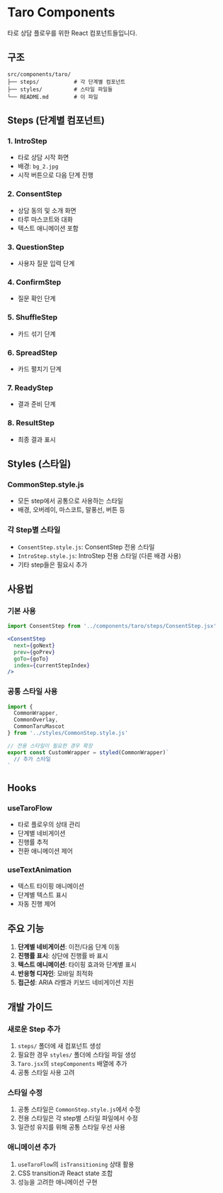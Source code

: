# Taro Components

타로 상담 플로우를 위한 React 컴포넌트들입니다.

## 구조

```
src/components/taro/
├── steps/           # 각 단계별 컴포넌트
├── styles/          # 스타일 파일들
└── README.md        # 이 파일
```

## Steps (단계별 컴포넌트)

### 1. IntroStep
- 타로 상담 시작 화면
- 배경: `bg_2.jpg`
- 시작 버튼으로 다음 단계 진행

### 2. ConsentStep
- 상담 동의 및 소개 화면
- 타루 마스코트와 대화
- 텍스트 애니메이션 포함

### 3. QuestionStep
- 사용자 질문 입력 단계

### 4. ConfirmStep
- 질문 확인 단계

### 5. ShuffleStep
- 카드 섞기 단계

### 6. SpreadStep
- 카드 펼치기 단계

### 7. ReadyStep
- 결과 준비 단계

### 8. ResultStep
- 최종 결과 표시

## Styles (스타일)

### CommonStep.style.js
- 모든 step에서 공통으로 사용하는 스타일
- 배경, 오버레이, 마스코트, 말풍선, 버튼 등

### 각 Step별 스타일
- `ConsentStep.style.js`: ConsentStep 전용 스타일
- `IntroStep.style.js`: IntroStep 전용 스타일 (다른 배경 사용)
- 기타 step들은 필요시 추가

## 사용법

### 기본 사용
```jsx
import ConsentStep from '../components/taro/steps/ConsentStep.jsx'

<ConsentStep 
  next={goNext} 
  prev={goPrev} 
  goTo={goTo} 
  index={currentStepIndex}
/>
```

### 공통 스타일 사용
```jsx
import {
  CommonWrapper,
  CommonOverlay,
  CommonTaruMascot
} from '../styles/CommonStep.style.js'

// 전용 스타일이 필요한 경우 확장
export const CustomWrapper = styled(CommonWrapper)`
  // 추가 스타일
`
```

## Hooks

### useTaroFlow
- 타로 플로우의 상태 관리
- 단계별 네비게이션
- 진행률 추적
- 전환 애니메이션 제어

### useTextAnimation
- 텍스트 타이핑 애니메이션
- 단계별 텍스트 표시
- 자동 진행 제어

## 주요 기능

1. **단계별 네비게이션**: 이전/다음 단계 이동
2. **진행률 표시**: 상단에 진행률 바 표시
3. **텍스트 애니메이션**: 타이핑 효과와 단계별 표시
4. **반응형 디자인**: 모바일 최적화
5. **접근성**: ARIA 라벨과 키보드 네비게이션 지원

## 개발 가이드

### 새로운 Step 추가
1. `steps/` 폴더에 새 컴포넌트 생성
2. 필요한 경우 `styles/` 폴더에 스타일 파일 생성
3. `Taro.jsx`의 `stepComponents` 배열에 추가
4. 공통 스타일 사용 고려

### 스타일 수정
1. 공통 스타일은 `CommonStep.style.js`에서 수정
2. 전용 스타일은 각 step별 스타일 파일에서 수정
3. 일관성 유지를 위해 공통 스타일 우선 사용

### 애니메이션 추가
1. `useTaroFlow`의 `isTransitioning` 상태 활용
2. CSS transition과 React state 조합
3. 성능을 고려한 애니메이션 구현
